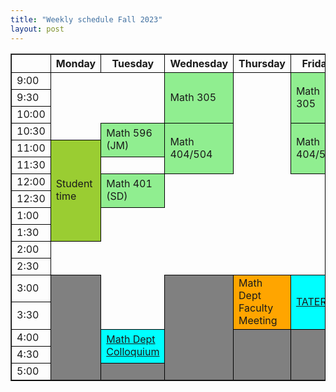 ```yaml
---
title: "Weekly schedule Fall 2023"
layout: post
---
```


<table xmlns="http://www.w3.org/1999/xhtml"
  border="1" cellpadding="8" cellspacing="2"
  style="border-collapse:collapse;border-color:black">
  <tbody>
    <tr>
      <th style="border-color:black" width="10%"> </th>
      <th style="border-color:black" width="15%">Monday</th>
      <th style="border-color:black" width="15%">Tuesday</th>
      <th style="border-color:black" width="15%">Wednesday</th>
      <th style="border-color:black" width="15%">Thursday</th>
      <th style="border-color:black" width="15%">Friday</th>
      <th style="border-color:black" width="10%"> </th>
    </tr>
    <tr>
      <td style="border-color:black">9:00</td>
      <td rowspan="1" style="border:none"> </td>
      <td rowspan="1" style="border:none"> </td>
      <td rowspan="3" style="border-color:black;background-color:LightGreen">
        Math 305
      </td>
      <td rowspan="1" style="border:none"> </td>
      <td rowspan="3" style="border-color:black;background-color:LightGreen">
        Math 305
      </td>
      <td style="border-color:black">9:00</td>
    </tr>
    <tr>
      <td style="border-color:black">9:30</td>
      <td rowspan="1" style="border:none"> </td>
      <td rowspan="1" style="border:none"> </td>
      <td rowspan="1" style="border:none"> </td>
      <td style="border-color:black">9:30</td>
    </tr>
    <tr>
      <td style="border-color:black">10:00</td>
      <td rowspan="1" style="border:none"> </td>
      <td rowspan="1" style="border:none"> </td>
      <td rowspan="1" style="border:none"> </td>
      <td style="border-color:black">10:00</td>
    </tr>
    <tr>
      <td style="border-color:black">10:30</td>
      <td rowspan="1" style="border:none"> </td>
      <td rowspan="2" style="border-color:black;background-color:LightGreen">
        Math 596 (JM)
      </td>
      <td rowspan="3" style="border-color:black;background-color:LightGreen">
        Math 404/504
      </td>
      <td rowspan="1" style="border:none"> </td>
      <td rowspan="3" style="border-color:black;background-color:LightGreen">
        Math 404/504
      </td>
      <td style="border-color:black">10:30</td>
    </tr>
    <tr>
      <td style="border-color:black">11:00</td>
      <td rowspan="6" style="border-color:black;background-color:YellowGreen">
        Student time
      </td>
      <td rowspan="1" style="border:none"> </td>
      <td style="border-color:black">11:00</td>
    </tr>
    <tr>
      <td style="border-color:black">11:30</td>
      <td rowspan="1" style="border:none"> </td>
      <td rowspan="1" style="border:none"> </td>
      <td style="border-color:black">11:30</td>
    </tr>
    <tr>
      <td style="border-color:black">12:00</td>
      <td rowspan="2" style="border-color:black;background-color:LightGreen">
        Math 401 (SD)
      </td>
      <td rowspan="1" style="border:none"> </td>
      <td rowspan="1" style="border:none"> </td>
      <td rowspan="1" style="border:none"> </td>
      <td style="border-color:black">12:00</td>
    </tr>
    <tr>
      <td style="border-color:black">12:30</td>
      <td rowspan="1" style="border:none"> </td>
      <td rowspan="1" style="border:none"> </td>
      <td rowspan="1" style="border:none"> </td>
      <td style="border-color:black">12:30</td>
    </tr>
    <tr>
      <td style="border-color:black">1:00</td>
      <td rowspan="1" style="border:none"> </td>
      <td rowspan="1" style="border:none"> </td>
      <td rowspan="1" style="border:none"> </td>
      <td rowspan="1" style="border:none"> </td>
      <td style="border-color:black">1:00</td>
    </tr>
    <tr>
      <td style="border-color:black">1:30</td>
      <td rowspan="1" style="border:none"> </td>
      <td rowspan="1" style="border:none"> </td>
      <td rowspan="1" style="border:none"> </td>
      <td rowspan="1" style="border:none"> </td>
      <td style="border-color:black">1:30</td>
    </tr>
    <tr>
      <td style="border-color:black">2:00</td>
      <td rowspan="1" style="border:none"> </td>
      <td rowspan="1" style="border:none"> </td>
      <td rowspan="1" style="border:none"> </td>
      <td rowspan="1" style="border:none"> </td>
      <td rowspan="1" style="border:none"> </td>
      <td style="border-color:black">2:00</td>
    </tr>
    <tr>
      <td style="border-color:black">2:30</td>
      <td rowspan="1" style="border:none"> </td>
      <td rowspan="1" style="border:none"> </td>
      <td rowspan="1" style="border:none"> </td>
      <td rowspan="1" style="border:none"> </td>
      <td rowspan="1" style="border:none"> </td>
      <td style="border-color:black">2:30</td>
    </tr>
    <tr>
      <td style="border-color:black">3:00</td>
      <td rowspan="5" style="border-color:black;background-color:Gray"> </td>
      <td rowspan="1" style="border:none"> </td>
      <td rowspan="5" style="border-color:black;background-color:Gray"> </td>
      <td rowspan="2" style="border-color:black;background-color:Orange">
        Math Dept Faculty Meeting
      </td>
      <td rowspan="2" style="border-color:black;background-color:aqua">
        <a href="https://sites.google.com/boisestate.edu/TATERS">TATERS</a>
      </td>
      <td style="border-color:black">3:00</td>
    </tr>
    <tr>
      <td style="border-color:black">3:30</td>
      <td rowspan="1" style="border:none"> </td>
      <td style="border-color:black">3:30</td>
    </tr>
    <tr>
      <td style="border-color:black">4:00</td>
      <td rowspan="2" style="border-color:black;background-color:aqua">
        <a href="https://www.boisestate.edu/math/research/colloquium/">Math Dept Colloquium</a>
      </td>
      <td rowspan="3" style="border-color:black;background-color:Gray"> </td>
      <td rowspan="3" style="border-color:black;background-color:Gray"> </td>
      <td style="border-color:black">4:00</td>
    </tr>
    <tr>
      <td style="border-color:black">4:30</td>
      <td style="border-color:black">4:30</td>
    </tr>
    <tr>
      <td style="border-color:black">5:00</td>
      <td rowspan="1" style="border-color:black;background-color:Gray"> </td>
      <td style="border-color:black">5:00</td>
    </tr>
  </tbody>
</table>
